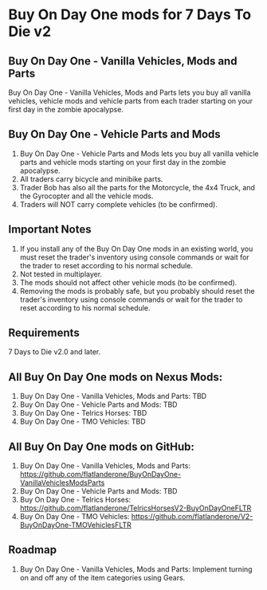 # Buy On Day One mods for 7 Days To Die v2

## Buy On Day One - Vanilla Vehicles, Mods and Parts
Buy On Day One - Vanilla Vehicles, Mods and Parts lets you buy all vanilla vehicles, vehicle mods and vehicle parts from each trader starting on your first day in the zombie apocalypse. 

## Buy On Day One - Vehicle Parts and Mods
1. Buy On Day One - Vehicle Parts and Mods lets you buy all vanilla vehicle parts and vehicle mods starting on your first day in the zombie apocalypse. 
2. All traders carry bicycle and minibike parts.
3. Trader Bob has also all the parts for the Motorcycle, the 4x4 Truck, and the Gyrocopter and all the vehicle mods. 
4. Traders will NOT carry complete vehicles (to be confirmed).

## Important Notes 
1. If you install any of the Buy On Day One mods in an existing world, you must reset the trader's inventory using console commands or wait for the trader to reset according to his normal schedule.
2. Not tested in multiplayer.
3. The mods should not affect other vehicle mods (to be confirmed).
4. Removing the mods is probably safe, but you probably should reset the trader's inventory using console commands or wait for the trader to reset according to his normal schedule.

## Requirements
 7 Days to Die v2.0 and later.

## All Buy On Day One mods on Nexus Mods:
1. Buy On Day One - Vanilla Vehicles, Mods and Parts: TBD
2. Buy On Day One - Vehicle Parts and Mods: TBD
3. Buy On Day One - Telrics Horses: TBD
4. Buy On Day One - TMO Vehicles: TBD

## All Buy On Day One mods on GitHub:
1. Buy On Day One - Vanilla Vehicles, Mods and Parts: https://github.com/flatlanderone/BuyOnDayOne-VanillaVehiclesModsParts
2. Buy On Day One - Vehicle Parts and Mods: TBD
3. Buy On Day One - Telrics Horses: https://github.com/flatlanderone/TelricsHorsesV2-BuyOnDayOneFLTR
4. Buy On Day One - TMO Vehicles: https://github.com/flatlanderone/V2-BuyOnDayOne-TMOVehiclesFLTR


## Roadmap
1. Buy On Day One - Vanilla Vehicles, Mods and Parts: Implement turning on and off any of the item categories using Gears.

